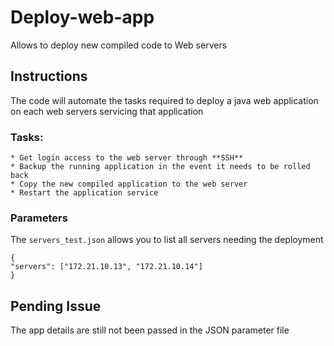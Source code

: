 # Deploy-web-app
Allows to deploy new compiled code to Web servers

## Instructions
The code will automate the tasks required to deploy a java web application on each web servers servicing that application

### Tasks:
```
* Get login access to the web server through **SSH**
* Backup the running application in the event it needs to be rolled back
* Copy the new compiled application to the web server
* Restart the application service
```
### Parameters
The `servers_test.json` allows you to list all servers needing the deployment
```
{   
"servers": ["172.21.10.13", "172.21.10.14"]
}
```
## Pending Issue
The app details are still not been passed in the JSON parameter file 
